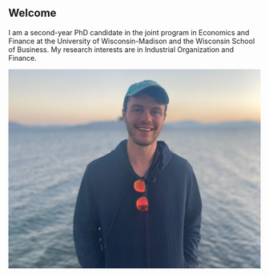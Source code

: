 ## Welcome

I am a second-year PhD candidate in the joint program in Economics and Finance at the University of Wisconsin-Madison and the Wisconsin School of Business. My research interests are in Industrial Organization and Finance.

![Personal Photo](/IMG_9687_edit.jpg)

